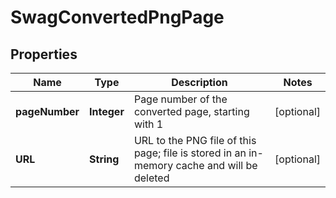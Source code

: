 
# SwagConvertedPngPage

## Properties
Name | Type | Description | Notes
------------ | ------------- | ------------- | -------------
**pageNumber** | **Integer** | Page number of the converted page, starting with 1 |  [optional]
**URL** | **String** | URL to the PNG file of this page; file is stored in an in-memory cache and will be deleted |  [optional]



